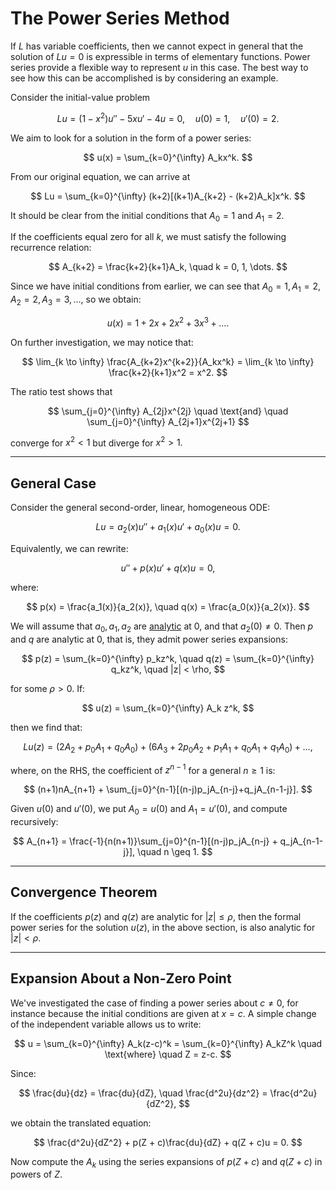 # The Power Series Method

If $L$ has variable coefficients, then we cannot expect in general that the solution of $Lu = 0$ is expressible in terms of elementary functions. Power series provide a flexible way to represent $u$ in this case. The best way to see how this can be accomplished is by considering an example.

Consider the initial-value problem

$$
    Lu = (1-x^2) u'' - 5xu' - 4u = 0, \quad u(0)=1, \quad u'(0) = 2.
$$

We aim to look for a solution in the form of a power series:

$$
    u(x) = \sum_{k=0}^{\infty} A_kx^k.
$$

From our original equation, we can arrive at

$$
    Lu = \sum_{k=0}^{\infty} (k+2)[(k+1)A_{k+2} - (k+2)A_k]x^k.
$$

It should be clear from the initial conditions that $A_0 = 1$ and $A_1 = 2.$

If the coefficients equal zero for all $k,$ we must satisfy the following recurrence relation:

$$
    A_{k+2} = \frac{k+2}{k+1}A_k, \quad k = 0, 1, \dots.
$$

Since we have initial conditions from earlier, we can see that $A_0 = 1, A_1 = 2, A_2 = 2, A_3 = 3, \dots,$ so we obtain:

$$
    u(x) = 1 + 2x + 2x^2 + 3x^3 + \dots.
$$

On further investigation, we may notice that:

$$
    \lim_{k \to \infty} \frac{A_{k+2}x^{k+2}}{A_kx^k} = \lim_{k \to \infty} \frac{k+2}{k+1}x^2 = x^2.
$$

The ratio test shows that

$$
    \sum_{j=0}^{\infty} A_{2j}x^{2j} \quad \text{and} \quad \sum_{j=0}^{\infty} A_{2j+1}x^{2j+1}
$$

converge for $x^2 < 1$ but diverge for $x^2 > 1.$

---

## General Case

Consider the general second-order, linear, homogeneous ODE:

$$
    Lu = a_2(x)u'' + a_1(x)u' + a_0(x)u = 0.
$$

Equivalently, we can rewrite:

$$
    u'' + p(x)u' + q(x)u = 0,
$$

where:

$$
    p(x) = \frac{a_1(x)}{a_2(x)}, \quad q(x) = \frac{a_0(x)}{a_2(x)}.
$$

We will assume that $a_0, a_1, a_2$ are [analytic](https://en.wikipedia.org/wiki/Analytic_function) at $0,$ and that $a_2(0) \neq 0.$ Then $p$ and $q$ are analytic at $0,$ that is, they admit power series expansions:

$$
    p(z) = \sum_{k=0}^{\infty} p_kz^k, \quad q(z) = \sum_{k=0}^{\infty} q_kz^k, \quad |z| < \rho,
$$

for some $\rho > 0.$ If:

$$
    u(z) = \sum_{k=0}^{\infty} A_k z^k,
$$

then we find that:

$$
    Lu(z) = (2A_2 + p_0A_1 + q_0A_0) + (6A_3 + 2p_0A_2 + p_1A_1 + q_0A_1 + q_1A_0) + \dots,
$$

where, on the RHS, the coefficient of $z^{n-1}$ for a general $n \geq 1$ is:

$$
    (n+1)nA_{n+1} + \sum_{j=0}^{n-1}[(n-j)p_jA_{n-j}+q_jA_{n-1-j}].
$$

Given $u(0)$ and $u'(0),$ we put $A_0 = u(0)$ and $A_1 = u'(0),$ and compute recursively:

$$
    A_{n+1} = \frac{-1}{n(n+1)}\sum_{j=0}^{n-1}[(n-j)p_jA_{n-j} + q_jA_{n-1-j}], \quad n \geq 1.
$$

---

## Convergence Theorem

If the coefficients $p(z)$ and $q(z)$ are analytic for $|z| \leq \rho,$ then the formal power series for the solution $u(z),$ in the above section, is also analytic for $|z| < \rho.$

---

## Expansion About a Non-Zero Point

We've investigated the case of finding a power series about $c \neq 0,$ for instance because the initial conditions are given at $x = c.$ A simple change of the independent variable allows us to write:

$$
    u = \sum_{k=0}^{\infty} A_k(z-c)^k = \sum_{k=0}^{\infty} A_kZ^k \quad \text{where} \quad Z = z-c.
$$

Since:

$$
    \frac{du}{dz} = \frac{du}{dZ}, \quad \frac{d^2u}{dz^2} = \frac{d^2u}{dZ^2},
$$

we obtain the translated equation:

$$
    \frac{d^2u}{dZ^2} + p(Z + c)\frac{du}{dZ} + q(Z + c)u = 0.
$$

Now compute the $A_k$ using the series expansions of $p(Z + c)$ and $q(Z+c)$ in powers of $Z.$